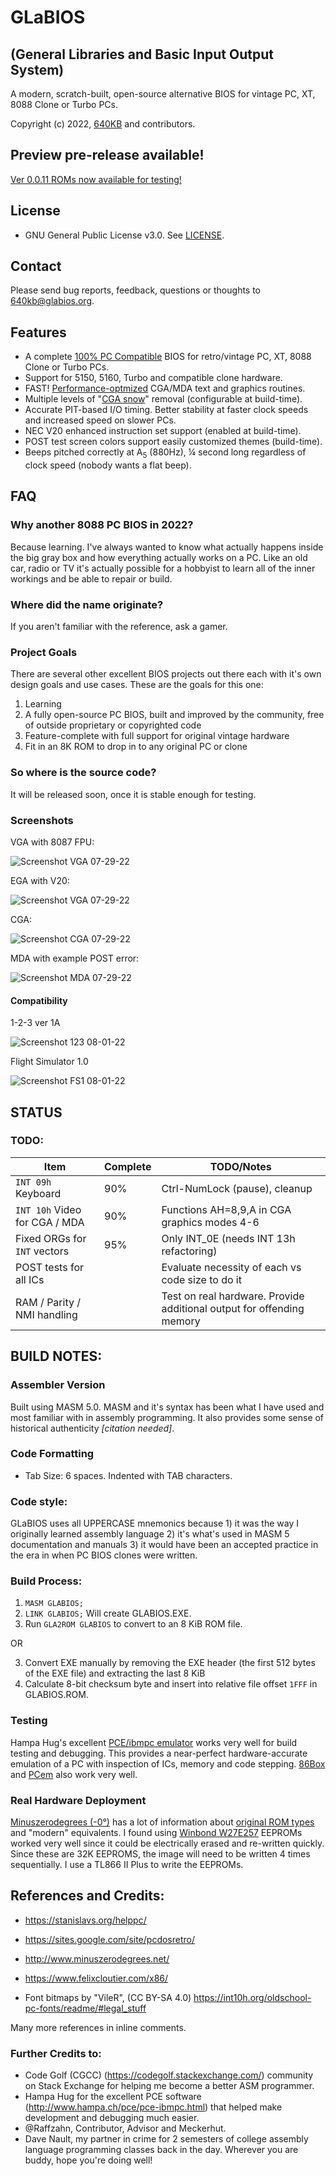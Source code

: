# GLaBIOS
## (General Libraries and Basic Input Output System)
A modern, scratch-built, open-source alternative BIOS for vintage PC, XT, 8088 Clone or Turbo PCs.

Copyright (c) 2022, [640KB](640kb@glabios.org) and contributors.

## Preview pre-release available!

[Ver 0.0.11 ROMs now available for testing!](https://github.com/640-KB/GLaBIOS/releases)

## License

- GNU General Public License v3.0. See [LICENSE](LICENSE).

## Contact

Please send bug reports, feedback, questions or thoughts to 640kb@glabios.org.

## Features

- A complete [100% PC Compatible](#compatibility) BIOS for retro/vintage PC, XT, 8088 Clone or Turbo PCs.
- Support for 5150, 5160, Turbo and compatible clone hardware.
- FAST! [Performance-optmized](doc/about/perf.md) CGA/MDA text and graphics routines.
- Multiple levels of "[CGA snow](https://en.wikipedia.org/wiki/Color_Graphics_Adapter#Limitations,_bugs_and_errata)" removal (configurable at build-time).
- Accurate PIT-based I/O timing. Better stability at faster clock speeds and increased speed on slower PCs.
- NEC V20 enhanced instruction set support (enabled at build-time).
- POST test screen colors support easily customized themes (build-time).
- Beeps pitched correctly at A<sub>5</sub> (880Hz), &frac14; second long regardless of clock speed (nobody wants a flat beep).

## FAQ

### Why another 8088 PC BIOS in 2022?

Because learning.  I've always wanted to know what actually happens inside the big gray box
and how everything actually works on a PC. Like an old car, radio or TV it's actually possible
for a hobbyist to learn all of the inner workings and be able to repair or build.

### Where did the name originate?

If you aren't familiar with the reference, ask a gamer.

### Project Goals

There are several other excellent BIOS projects out there each with it's own design goals and use cases. These are the goals for this one:

1. Learning
2. A fully open-source PC BIOS, built and improved by the community, free of outside proprietary or copyrighted code
3. Feature-complete with full support for original vintage hardware
4. Fit in an 8K ROM to drop in to any original PC or clone

### So where is the source code?

It will be released soon, once it is stable enough for testing.

### Screenshots

VGA with 8087 FPU:

![Screenshot VGA 07-29-22](https://raw.githubusercontent.com/640-KB/GLaBIOS/main/images/ss_0.0.11_vga_1.png)

EGA with V20:

![Screenshot VGA 07-29-22](https://raw.githubusercontent.com/640-KB/GLaBIOS/main/images/ss_0.0.11_ega_1.png)

CGA:

![Screenshot CGA 07-29-22](https://raw.githubusercontent.com/640-KB/GLaBIOS/main/images/ss_0.0.11_cga_2.png)

MDA with example POST error:

![Screenshot MDA 07-29-22](https://raw.githubusercontent.com/640-KB/GLaBIOS/main/images/ss_0.0.11_mda_2.png)

#### Compatibility

1-2-3 ver 1A

![Screenshot 123 08-01-22](https://raw.githubusercontent.com/640-KB/GLaBIOS/main/images/ss_gb_123_1.png)

Flight Simulator 1.0

![Screenshot FS1 08-01-22](https://raw.githubusercontent.com/640-KB/GLaBIOS/main/images/ss_gb_fs1_1.png)

## STATUS

### TODO:

| Item	| Complete | TODO/Notes |
| ----------- | ----------- | ----------- |
| `INT 09h` Keyboard     | 90% | Ctrl-NumLock (pause), cleanup |
| `INT 10h` Video for CGA / MDA   | 90%  | Functions AH=8,9,A in CGA graphics modes 4-6 |
| Fixed ORGs for `INT` vectors    | 95%  | Only INT_0E (needs INT 13h refactoring) |
| POST tests for all ICs        |     | Evaluate necessity of each vs code size to do it |
| RAM / Parity / NMI handling   |     |	Test on real hardware. Provide additional output for offending memory |

## BUILD NOTES:

### Assembler Version

Built using MASM 5.0. MASM and it's syntax has been what I have used and most familiar with in assembly programming. It also provides some sense of historical authenticity _[citation needed]_.

### Code Formatting
- Tab Size: 6 spaces. Indented with TAB characters.

### Code style:
GLaBIOS uses all UPPERCASE mnemonics because 1) it was the way I originally
learned assembly language 2) it's what's used in MASM 5 documentation
and manuals 3) it would have been an accepted practice in the era in when 
PC BIOS clones were written.

### Build Process:

1. `MASM GLABIOS;`
2. `LINK GLABIOS;`  Will create GLABIOS.EXE.
3. Run `GLA2ROM GLABIOS` to convert to an 8 KiB ROM file.

OR

3. Convert EXE manually by removing the EXE header (the first 512 bytes of the EXE file) and extracting the last 8 KiB
4. Calculate 8-bit checksum byte and insert into relative file offset `1FFF` in GLABIOS.ROM.

### Testing

Hampa Hug's excellent [PCE/ibmpc emulator](http://hampa.ch/pce/pce-ibmpc.html) works very well for build testing and debugging.  This provides a near-perfect hardware-accurate emulation of a PC with inspection of ICs, memory and code stepping.  [86Box](http://86box.net/) and [PCem](http://pcem-emulator.co.uk/index.html) also work very well.

### Real Hardware Deployment

[Minuszerodegrees (-0°)](http://www.minuszerodegrees.net/) has a lot of information about [original ROM types](http://minuszerodegrees.net/rom/rom.htm) and "modern" equivalents. I found using [Winbond W27E257](http://www.minuszerodegrees.net/rom/misc/Winbond%20W27E257%20as%2027C256%20replacement.htm) EEPROMs worked very well since it could be electrically erased and re-written quickly.  Since these are 32K EEPROMS, the image will need to be written 4 times sequentially.  I use a TL866 II Plus to write the EEPROMs.

## References and Credits:

- https://stanislavs.org/helppc/
- https://sites.google.com/site/pcdosretro/
- http://www.minuszerodegrees.net/
- https://www.felixcloutier.com/x86/

- Font bitmaps by "VileR", (CC BY-SA 4.0)
	https://int10h.org/oldschool-pc-fonts/readme/#legal_stuff
	
Many more references in inline comments.

### Further Credits to:

- Code Golf (CGCC) (https://codegolf.stackexchange.com/) community on Stack Exchange for helping me become a better ASM programmer.
- Hampa Hug for the excellent PCE software (http://www.hampa.ch/pce/pce-ibmpc.html) that helped make development and debugging much easier.
- @Raffzahn, Contributor, Advisor and Meckerhut.
- Dave Nault, my partner in crime for 2 semesters of college assembly language programming classes back in the day. Wherever you are buddy, hope you're doing well!
